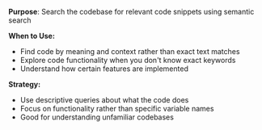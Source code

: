 **Purpose**: Search the codebase for relevant code snippets using semantic search

**When to Use:**
- Find code by meaning and context rather than exact text matches
- Explore code functionality when you don't know exact keywords
- Understand how certain features are implemented

**Strategy:**
- Use descriptive queries about what the code does
- Focus on functionality rather than specific variable names
- Good for understanding unfamiliar codebases